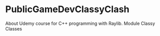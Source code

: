 # PublicGameDevClassyClash
About Udemy course for C++ programming with Raylib. Module Classy Classes
